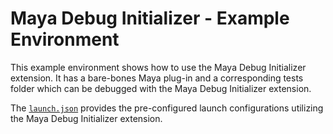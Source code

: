 # Maya Debug Initializer - Example Environment

This example environment shows how to use the Maya Debug Initializer extension. It
has a bare-bones Maya plug-in and a corresponding tests folder which can be debugged
with the Maya Debug Initializer extension.

The [`launch.json`](.vscode/launch.json) provides the pre-configured launch
configurations utilizing the Maya Debug Initializer extension.
